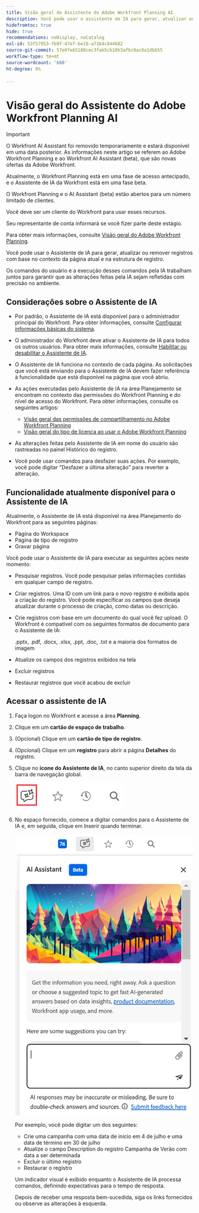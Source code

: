```yaml
---
title: Visão geral do Assistente do Adobe Workfront Planning AI
description: Você pode usar o assistente de IA para gerar, atualizar ou remover registros com base no contexto da página atual e na estrutura de registro. Os comandos do usuário e a execução desses comandos pela IA trabalham juntos para garantir que as alterações feitas pela IA sejam refletidas com precisão no ambiente.
hidefromtoc: true
hide: true
recommendations: noDisplay, noCatalog
exl-id: 53f57953-fb9f-47ef-be18-a7164c844682
source-git-commit: 57e0fe65180cec3fab5cb10b3afbc0ac0a1dbb55
workflow-type: tm+mt
source-wordcount: '660'
ht-degree: 0%

---
```


# Visão geral do Assistente do Adobe Workfront Planning AI

<!-- update metadata above at GA-->

>[!IMPORTANT]
>
><span class="preview">O Workfront AI Assistant foi removido temporariamente e estará disponível em uma data posterior.</span>
>As informações neste artigo se referem ao Adobe Workfront Planning e ao Workfront AI Assistant (beta), que são novas ofertas da Adobe Workfront.
>
>Atualmente, o Workfront Planning está em uma fase de acesso antecipado, e o Assistente de IA da Workfront está em uma fase beta.
>
>O Workfront Planning e o AI Assistant (beta) estão abertos para um número limitado de clientes.
>
>Você deve ser um cliente do Workfront para usar esses recursos.
>
>Seu representante de conta informará se você fizer parte deste estágio.
>
>Para obter mais informações, consulte [Visão geral do Adobe Workfront Planning](/help/quicksilver/planning/general/planning-overview.md).

Você pode usar o Assistente de IA para gerar, atualizar ou remover registros com base no contexto da página atual e na estrutura de registro.

Os comandos do usuário e a execução desses comandos pela IA trabalham juntos para garantir que as alterações feitas pela IA sejam refletidas com precisão no ambiente.

## Considerações sobre o Assistente de IA

* Por padrão, o Assistente de IA está disponível para o administrador principal do Workfront. Para obter informações, consulte [Configurar informações básicas do sistema](/help/quicksilver/administration-and-setup/get-started-wf-administration/configure-basic-info.md).

* O administrador do Workfront deve ativar o Assistente de IA para todos os outros usuários. Para obter mais informações, consulte [Habilitar ou desabilitar o Assistente de IA](/help/quicksilver/workfront-basics/ai-assistant/enable-or-disable-assistant.md).

* O Assistente de IA funciona no contexto de cada página. As solicitações que você está enviando para o Assistente de IA devem fazer referência à funcionalidade que está disponível na página que você abriu.

* As ações executadas pelo Assistente de IA na área Planejamento se encontram no contexto das permissões do Workfront Planning e do nível de acesso do Workfront. Para obter informações, consulte os seguintes artigos:

   * [Visão geral das permissões de compartilhamento no Adobe Workfront Planning](/help/quicksilver/planning/access/sharing-permissions-overview.md)
   * [Visão geral do tipo de licença ao usar o Adobe Workfront Planning](/help/quicksilver/planning/access/license-type-overview.md)

* As alterações feitas pelo Assistente de IA em nome do usuário são rastreadas no painel Histórico do registro.

* Você pode usar comandos para desfazer suas ações. Por exemplo, você pode digitar &quot;Desfazer a última alteração&quot; para reverter a alteração.

## Funcionalidade atualmente disponível para o Assistente de IA

Atualmente, o Assistente de IA está disponível na área Planejamento do Workfront para as seguintes páginas:

* Página do Workspace
* Página de tipo de registro
* Gravar página

Você pode usar o Assistente de IA para executar as seguintes ações neste momento:

* Pesquisar registros. Você pode pesquisar pelas informações contidas em qualquer campo de registro.
* Criar registros. Uma ID com um link para o novo registro é exibida após a criação do registro. Você pode especificar os campos que deseja atualizar durante o processo de criação, como datas ou descrição.
* Crie registros com base em um documento do qual você fez upload. O Workfront é compatível com os seguintes formatos de documento para o Assistente de IA:

  .pptx, .pdf, .docx, .xlsx, .ppt, .doc, .txt e a maioria dos formatos de imagem
* Atualize os campos dos registros exibidos na tela
* Excluir registros
* Restaurar registros que você acabou de excluir

## Acessar o assistente de IA

1. Faça logon no Workfront e acesse a área **Planning**.

1. Clique em um **cartão de espaço de trabalho**.

1. (Opcional) Clique em um **cartão de tipo de registro**.

1. (Opcional) Clique em um **registro** para abrir a página **Detalhes** do registro.

1. Clique no **ícone do Assistente de IA**, no canto superior direito da tela da barra de navegação global.

   ![](assets/ai-assistant-icon-highlighted.png)

1. No espaço fornecido, comece a digitar comandos para o Assistente de IA e, em seguida, clique em Inserir quando terminar.

   ![](assets/ai-assistant-panel-with-empty-command-box.png)

   Por exemplo, você pode digitar um dos seguintes:

   * Crie uma campanha com uma data de início em 4 de julho e uma data de término em 30 de julho
   * Atualize o campo Description do registro Campanha de Verão com data a ser determinada
   * Excluir o último registro
   * Restaurar o registro

   Um indicador visual é exibido enquanto o Assistente de IA processa comandos, definindo expectativas para o tempo de resposta.

   Depois de receber uma resposta bem-sucedida, siga os links fornecidos ou observe as alterações à esquerda.
